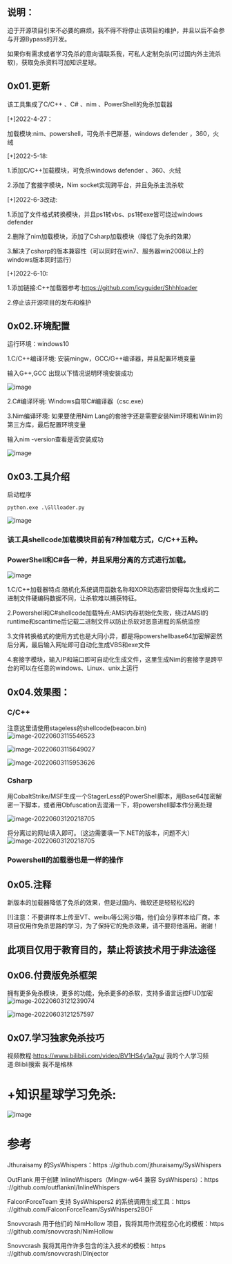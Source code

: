 ## 说明：

迫于开源项目引来不必要的麻烦，我不得不将停止该项目的维护，并且以后不会参与开源Bypass的开发。

如果你有需求或者学习免杀的意向请联系我，可私人定制免杀(可过国内外主流杀软)，获取免杀资料可加知识星球。

## 0x01.更新

该工具集成了C/C++ 、C# 、nim 、PowerShell的免杀加载器

[+]2022-4-27：

加载模块:nim、powershell，可免杀卡巴斯基，windows defender ，360，火绒

[+]2022-5-18:

1.添加C/C++加载模块，可免杀windows defender 、360、火绒

2.添加了套接字模块，Nim socket实现跨平台，并且免杀主流杀软

[+]2022-6-3改动:

1.添加了文件格式转换模块，并且ps1转vbs、ps1转exe皆可绕过windows defender

2.删除了nim加载模块，添加了Csharp加载模块（降低了免杀的效果）

3.解决了csharp的版本兼容性（可以同时在win7、服务器win2008以上的windows版本同时运行）

[+]2022-6-10:

1.添加链接:C++加载器参考:https://github.com/icyguider/Shhhloader

2.停止该开源项目的发布和维护


## 0x02.环境配置

运行环境：windows10

1.C/C++编译环境: 安装mingw，GCC/G++编译器，并且配置环境变量

输入G++,GCC 出现以下情况说明环境安装成功

![image](https://user-images.githubusercontent.com/89376703/172179649-32d3ba7d-c48b-4098-b58f-6154d2c312bf.png)

2.C#编译环境: Windows自带C#编译器（csc.exe）

3.Nim编译环境: 如果要使用Nim Lang的套接字还是需要安装Nim环境和Winim的第三方库，最后配置环境变量

输入nim -version查看是否安装成功

![image](https://user-images.githubusercontent.com/89376703/172186202-d8d2127c-d834-4bc3-8644-e8a87df14064.png)


## 0x03.工具介绍

启动程序

```
python.exe .\Gllloader.py
```

![image](https://user-images.githubusercontent.com/89376703/172190784-8a87774b-ce88-484d-93d5-936e922b16dc.png)


### 该工具shellcode加载模块目前有7种加载方式，C/C++五种。

### PowerShell和C#各一种，并且采用分离的方式进行加载。

![image](https://user-images.githubusercontent.com/89376703/172180872-f2c7204b-e5ed-47c7-a0f3-9ff5e3ed6e8d.png)

1.C/C++加载器特点:随机化系统调用函数名称和XOR动态密钥使得每次生成的二进制文件硬编码数据不同，让杀软难以捕获特征。

2.Powershell和C#shellcode加载特点:AMSI内存初始化失败，绕过AMSI的runtime和scantime后记载二进制文件以防止杀软对恶意进程的系统监控

3.文件转换格式的使用方式也是大同小异，都是将powershellbase64加密解密然后分离，最后输入网址即可自动化生成VBS和exe文件

4.套接字模块，输入IP和端口即可自动化生成文件，这里生成Nim的套接字是跨平台的可以在任意的windows、Linux、unix上运行

## 0x04.效果图：

### C/C++
注意这里请使用stageless的shellcode(beacon.bin)
![image-20220603115546523](https://user-images.githubusercontent.com/89376703/171785352-ef3ef6eb-3d7f-4e4a-89e5-85c34b757730.png)

![image-20220603115649027](https://user-images.githubusercontent.com/89376703/171785644-f5698bbe-7338-4286-adff-15d81f145a09.png)


![image-20220603115953626](https://user-images.githubusercontent.com/89376703/171785670-32590cff-2366-4ed2-97d6-00c75848ca36.png)


### Csharp

用CobaltStrike/MSF生成一个StagerLess的PowerShell脚本，用Base64加密解密一下脚本，或者用Obfuscation去混淆一下，将powershell脚本作分离处理

![image-20220603120218705](https://user-images.githubusercontent.com/89376703/171785685-08b2e011-18c0-449b-b7c1-d2823e002aa5.png)

将分离过的网址填入即可。（这边需要填一下.NET的版本，问题不大）
![image-20220603120218705](https://user-images.githubusercontent.com/89376703/171785748-ee462a2b-c733-4708-82bd-1dab18905e51.png)



### Powershell的加载器也是一样的操作



## 0x05.注释

新版本的加载器降低了免杀的效果，但是过国内、微软还是轻轻松松的

[!]注意：不要讲样本上传至VT、weibu等公网沙箱，他们会分享样本给厂商。本项目仅用作免杀思路的学习，为了保持它的免杀效果，请不要将他滥用。谢谢！


## 此项目仅用于教育目的，禁止将该技术用于非法途径


## 0x06.付费版免杀框架

拥有更多免杀模块，更多的功能，免杀更多的杀软，支持多语言远控FUD加密
![image-20220603121239074](https://user-images.githubusercontent.com/89376703/171785705-b2f17c5e-aec8-4d16-99a2-b6a46c51cd49.png)

![image-20220603121257597](https://user-images.githubusercontent.com/89376703/171785718-a10306e0-2793-4b75-950e-faef1743a4bb.png)



## 0x07.学习独家免杀技巧
视频教程:https://www.bilibili.com/video/BV1HS4y1a7gu/
我的个人学习频道:Blibli搜索 我不是格林

# +知识星球学习免杀:

![image](https://user-images.githubusercontent.com/89376703/165324647-52f42926-cd0f-4da6-91cb-73bceffd5224.png)

# 参考
Jthuraisamy 的SysWhispers：https ://github.com/jthuraisamy/SysWhispers

OutFlank 用于创建 InlineWhispers（Mingw-w64 兼容 SysWhispers）：https ://github.com/outflanknl/InlineWhispers

FalconForceTeam 支持 SysWhispers2 的系统调用生成工具：https ://github.com/FalconForceTeam/SysWhispers2BOF

Snovvcrash 用于他们的 NimHollow 项目，我将其用作流程空心化的模板：https ://github.com/snovvcrash/NimHollow

Snovvcrash 我将其用作许多包含的注入技术的模板：https ://github.com/snovvcrash/DInjector




